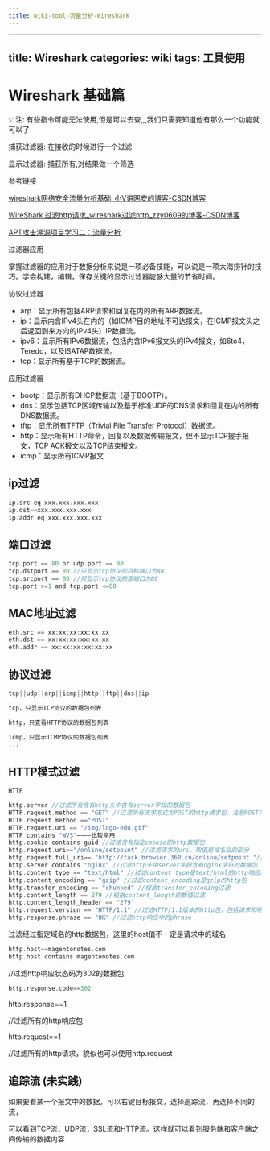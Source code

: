 ```yaml
---
title: wiki-tool-流量分析-Wireshark
---
```

---
title: Wireshark
categories: wiki
tags: 工具使用
---



# Wireshark 基础篇

<aside>
💡 注: 有些指令可能无法使用,但是可以去查,,,我们只需要知道他有那么一个功能就可以了


捕获过滤器: 在接收的时候进行一个过滤

显示过滤器: 捕获所有,对结果做一个筛选





参考链接

[wireshark网络安全流量分析基础_小V讲网安的博客-CSDN博客](https://blog.csdn.net/xv66666/article/details/131535667)

[WireShark 过滤http请求_wireshark过滤http_zzy0609的博客-CSDN博客](https://blog.csdn.net/zzy0609/article/details/95455136)

[APT攻击溯源项目学习二：流量分析](https://www.jianshu.com/p/5930bb2dcf00)

过滤器应用

掌握过滤器的应用对于数据分析来说是一项必备技能，可以说是一项大海捞针的技巧。学会构建，编辑，保存关键的显示过滤器能够大量的节省时间。

协议过滤器

- arp：显示所有包括ARP请求和回复在内的所有ARP数据流。
- ip：显示内含IPv4头在内的（如ICMP目的地址不可达报文，在ICMP报文头之后返回到来方向的IPv4头）IP数据流。
- ipv6：显示所有IPv6数据流，包括内含IPv6报文头的IPv4报文，如6to4，Teredo，以及ISATAP数据流。
- tcp：显示所有基于TCP的数据流。

应用过滤器

- bootp：显示所有DHCP数据流（基于BOOTP）。
- dns：显示包括TCP区域传输以及基于标准UDP的DNS请求和回复在内的所有DNS数据流。
- tftp：显示所有TFTP（Trivial File Transfer Protocol）数据流。
- http：显示所有HTTP命令，回复以及数据传输报文，但不显示TCP握手报文，TCP ACK报文以及TCP结束报文。
- icmp：显示所有ICMP报文

# ip过滤

```c
ip.src eq xxx.xxx.xxx.xxx 
ip.dst==xxx.xxx.xxx.xxx 
ip.addr eq xxx.xxx.xxx.xxx
```

# 端口过滤

```c
tcp.port == 80 or udp.port == 80  
tcp.dstport == 80 //只显示tcp协议的目标端口为80
tcp.srcport == 80 //只显示tcp协议的源端口为80
tcp.port >=1 and tcp.port <=80
```

# MAC地址过滤

```c
eth.src == xx:xx:xx:xx:xx:xx
eth.dst == xx:xx:xx:xx:xx:xx
eth.addr == xx:xx:xx:xx:xx:xx
```

# 协议过滤

```c
tcp||udp||arp||icmp||http||ftp||dns||ip

tcp，只显示TCP协议的数据包列表

http，只查看HTTP协议的数据包列表

icmp，只显示ICMP协议的数据包列表
...

```

# HTTP模式过滤

```c
HTTP

http.server //过滤所有含有http头中含有server字段的数据包
HTTP.request.method == "GET" //过滤所有请求方式为POST的http请求包，注意POST为大写
HTTP.request.method =="POST"
HTTP.request.uri == "/img/logo-edu.gif"
HTTP contains "WVS"————比较常用
http.cookie contains guid //过滤含有指定cookie的http数据包
http.request.uri=="/online/setpoint" //过滤请求的uri，取值是域名后的部分
http.request.full_uri== "http://task.browser.360.cn/online/setpoint "//过滤含域名的整个url则需要使用http.request.full_uri
http.server contains "nginx" //过滤http头中server字段含有nginx字符的数据包
http.content_type == "text/html" //过滤content_type是text/html的http响应、post包，即根据文件类型过滤http数据包
http.content_encoding == "gzip" //过滤content_encoding是gzip的http包
http.transfer_encoding == "chunked" //根据transfer_encoding过滤
http.content_length == 279 //根据content_length的数值过滤
http.content_length_header == "279"
http.request.version == "HTTP/1.1" //过滤HTTP/1.1版本的http包，包括请求和响应
http.response.phrase == "OK" //过滤http响应中的phrase
```

过滤经过指定域名的http数据包，这里的host值不一定是请求中的域名

```c
http.host==magentonotes.com
http.host contains magentonotes.com
```

//过滤http响应状态码为302的数据包

```c
http.response.code==302
```

http.response==1

//过滤所有的http响应包

http.request==1

//过滤所有的http请求，貌似也可以使用http.request

# 追踪流 (未实践)

如果要看某一个报文中的数据，可以右键目标报文，选择追踪流，再选择不同的流，

可以看到TCP流，UDP流，SSL流和HTTP流。这样就可以看到服务端和客户端之间传输的数据内容
